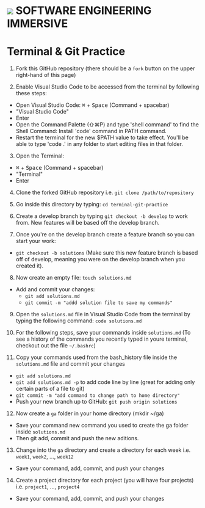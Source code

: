 # ![](https://ga-dash.s3.amazonaws.com/production/assets/logo-9f88ae6c9c3871690e33280fcf557f33.png)  SOFTWARE ENGINEERING IMMERSIVE

# Terminal & Git Practice

1. Fork this GitHub repository (there should be a `fork` button on the upper right-hand of this page)

2. Enable Visual Studio Code to be accessed from the terminal by following these steps:
  - Open Visual Studio Code: <kbd>⌘</kbd> + <kbd>Space</kbd> (Command + spacebar)
  - "Visual Studio Code"
  - Enter
  - Open the Command Palette (⇧⌘P) and type 'shell command' to find the Shell Command: Install 'code' command in PATH command.
  - Restart the terminal for the new $PATH value to take effect. You'll be able to type 'code .' in any folder to start editing files in that folder.

3. Open the Terminal:
  - <kbd>⌘</kbd> + <kbd>Space</kbd> (Command + spacebar)
  - "Terminal"
  - Enter

4. Clone the forked GitHub repository i.e. `git clone /path/to/repository`

5. Go inside this directory by typing: `cd terminal-git-practice`

6. Create a develop branch by typing `git checkout -b develop` to work from. New features will be based off the develop branch.

7. Once you're on the develop branch create a feature branch so you can start your work:
  - `git checkout -b solutions` (Make sure this new feature branch is based off of develop, meaning you were on the develop branch when you created it).

8. Now create an empty file: `touch solutions.md`
  - Add and commit your changes:
    - `git add solutions.md`
    - `git commit -m "addd solution file to save my commands"`

9. Open the `solutions.md` file in Visual Studio Code from the terminal by typing the following command: `code solutions.md`

10. For the following steps, save your commands inside `solutions.md` (To see a history of the commands you recently typed in youre terminal, checkout out the file `~/.bashrc`)

11. Copy your commands used from the bash_history file inside the `solutions.md` file and commit your changes
  - `git add solutions.md`
  - `git add solutions.md -p` to add code line by line (great for adding only certain parts of a file to git)
  - `git commit -m "add command to change path to home directory"`
  - Push your new branch up to GitHub: `git push origin solutions`

12. Now create a `ga` folder in your home directory (mkdir ~/ga)
  - Save your command new command you used to create the ga folder inside `solutions.md`
  - Then git add, commit and push the new aditions.

13. Change into the `ga` directory and create a directory for each week i.e. `week1`, `week2`, ..., `week12`
  - Save your command, add, commit, and push your changes

14. Create a project directory for each project (you will have four projects) i.e. `project1`, ..., `project4`
  - Save your command, add, commit, and push your changes
